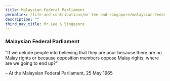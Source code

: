 ```yaml
---
title: Malaysian Federal Parliament
permalink: /life-and-contributions/mr-lee-and-singapore/malaysian-federal-parliament/
description: ""
third_nav_title: Mr Lee & Singapore
---
```

### Malaysian Federal Parliament ###

"If we delude people into believing that they are poor because there are no Malay rights or because opposition members oppose Malay rights, where are we going to end up?” 

– At the Malaysian Federal Parliament, 25 May 1965